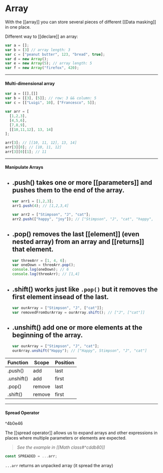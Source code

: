 # Array

With the [[array]] you can store several pieces of different [[Data masking]] in one place.

Different way to [[declare]] an array:
```javascript
var a = [];
var b = [3] // array length: 3
var c = ["peanut butter", 123, "bread", true];
var d = new Array();
var e = new Array(5); // array length: 5
var f = new Array("firefox", 420);
```

---

#### Multi-dimensional array

```javascript
var a = [[],[]]
var b = [[3], [5]]; // row: 3 && column: 5
var c = [["Luigi", 10], ["Francesco", 5]];
```

```javascript
var arr = [
  [1,2,3],
  [4,5,6],
  [7,8,9],
  [[10,11,12], 13, 14]
];

arr[3]; // [[10, 11, 12], 13, 14]
arr[3][0]; // [10, 11, 12]
arr[3][0][1]; // 11
```

---

#### Manipulate Arrays

- **.push()** takes one or more [[parameters]] and pushes them to the end of the array.
  - 

     ```javascript
     var arr1 = [1,2,3];
     arr1.push(4); // [1,2,3,4]
     
     var arr2 = ["Stimpson", "J", "cat"];
     arr2.push(["happy", "joy"]); // ["Stimpson", "J", "cat", "happy",    "joy"];
     ```
  
- **.pop()** removes the last [[element]] (even nested array) from an array and [[returns]] that element.
  - 
     ```javascript
     var threeArr = [1, 4, 6];
     var oneDown = threeArr.pop();
     console.log(oneDown); // 6
     console.log(threeArr); // [1,4]
     ```
- **.shift()** works just like `.pop()` but it removes the first element insead of the last.
  - 
     ```javascript
     var ourArray = ["Stimpson", "J", ["cat"]];
     var removedFromOurArray = ourArray.shift(); // ["J", ["cat"]]
     ```
- **.unshift()** add one or more elements at the beginning of the array.
  - 
     ```javascript
     var ourArray = ["Stimpson", "J", "cat"];
     ourArray.unshift("Happy"); // ["Happy", Stimpson", "J", "cat"]
     ```
	 
Function | Scope | Position
-------- | ----- | --------
.push() | add | last
.unshift() | add | first
.pop() | remove | last
.shift() | remove | first

---

#### Spread Operator

^4b0e46

The [[spread operator]] allows us to expand arrays and other expressions in places where multiple parameters or elements are expected.

> *See the example in [[Math class#^cddb80]]*

```js
const SPREADED = ...arr;
```

`...arr` returns an unpacked array (it spread the array)